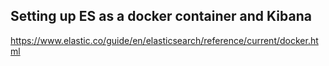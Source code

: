 ## Setting up ES as a docker container and Kibana
https://www.elastic.co/guide/en/elasticsearch/reference/current/docker.html

## 
